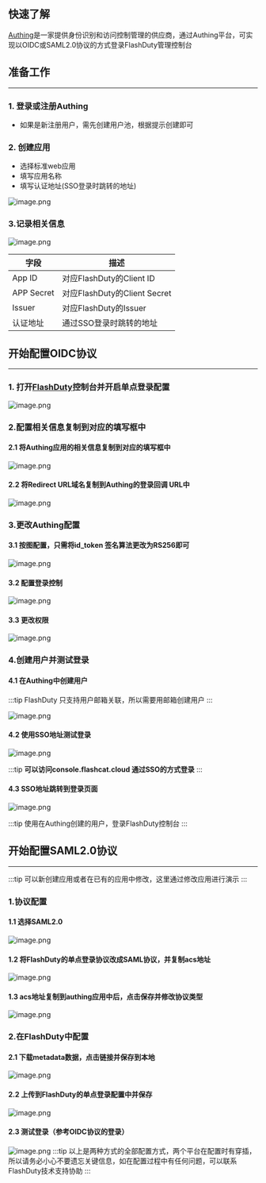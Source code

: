 快速了解
---
[Authing](https://www.authing.cn/)是一家提供身份识别和访问控制管理的供应商，通过Authing平台，可实现以OIDC或SAML2.0协议的方式登录FlashDuty管理控制台

## 准备工作
---
### 1. 登录或注册Authing
- 如果是新注册用户，需先创建用户池，根据提示创建即可
### 2. 创建应用
- 选择标准web应用
- 填写应用名称
- 填写认证地址(SSO登录时跳转的地址)

![image.png](https://api.apifox.com/api/v1/projects/4169655/resources/436934/image-preview)

### 3.记录相关信息

![image.png](https://api.apifox.com/api/v1/projects/4169655/resources/436952/image-preview)

|字段|描述|
|---|---|
|App ID|对应FlashDuty的Client ID|
|APP Secret|对应FlashDuty的Client Secret|
|Issuer|对应FlashDuty的Issuer|
|认证地址|通过SSO登录时跳转的地址|



## 开始配置OIDC协议
---
### 1. 打开[FlashDuty](console.flashcat.cloud)控制台并开启单点登录配置

![image.png](https://api.apifox.com/api/v1/projects/4169655/resources/436946/image-preview)

### 2.配置相关信息复制到对应的填写框中

#### 2.1 将Authing应用的相关信息复制到对应的填写框中
![image.png](https://api.apifox.com/api/v1/projects/4169655/resources/436951/image-preview)

#### 2.2 将Redirect URL域名复制到Authing的登录回调 URL中

![image.png](https://api.apifox.com/api/v1/projects/4169655/resources/436957/image-preview)

### 3.更改Authing配置

#### 3.1 按图配置，只需将id_token 签名算法更改为RS256即可

![image.png](https://api.apifox.com/api/v1/projects/4169655/resources/436961/image-preview)

#### 3.2 配置登录控制

![image.png](https://api.apifox.com/api/v1/projects/4169655/resources/436964/image-preview)

#### 3.3 更改权限

![image.png](https://api.apifox.com/api/v1/projects/4169655/resources/436967/image-preview)

### 4.创建用户并测试登录

#### 4.1 在Authing中创建用户

:::tip
FlashDuty 只支持用户邮箱关联，所以需要用邮箱创建用户
:::


![image.png](https://api.apifox.com/api/v1/projects/4169655/resources/436973/image-preview)

#### 4.2 使用SSO地址测试登录

![image.png](https://api.apifox.com/api/v1/projects/4169655/resources/436976/image-preview)

:::tip
**可以访问console.flashcat.cloud 通过SSO的方式登录**
:::

#### 4.3 SSO地址跳转到登录页面

![image.png](https://api.apifox.com/api/v1/projects/4169655/resources/436980/image-preview)

:::tip
使用在Authing创建的用户，登录FlashDuty控制台
:::


## 开始配置SAML2.0协议
---

:::tip
可以新创建应用或者在已有的应用中修改，这里通过修改应用进行演示
:::

### 1.协议配置

#### 1.1 选择SAML2.0

![image.png](https://api.apifox.com/api/v1/projects/4169655/resources/436984/image-preview)

#### 1.2 将FlashDuty的单点登录协议改成SAML协议，并复制acs地址

![image.png](https://api.apifox.com/api/v1/projects/4169655/resources/436987/image-preview)

#### 1.3 acs地址复制到authing应用中后，点击保存并修改协议类型

![image.png](https://api.apifox.com/api/v1/projects/4169655/resources/436989/image-preview)

### 2.在FlashDuty中配置

#### 2.1 下载metadata数据，点击链接并保存到本地

![image.png](https://api.apifox.com/api/v1/projects/4169655/resources/436990/image-preview)

#### 2.2 上传到FlashDuty的单点登录配置中并保存

![image.png](https://api.apifox.com/api/v1/projects/4169655/resources/436991/image-preview)

#### 2.3 测试登录（参考OIDC协议的登录）
![image.png](https://api.apifox.com/api/v1/projects/4169655/resources/436980/image-preview)
:::tip
以上是两种方式的全部配置方式，两个平台在配置时有穿插，所以请务必小心不要遗忘关键信息，如在配置过程中有任何问题，可以联系FlashDuty技术支持协助
:::
